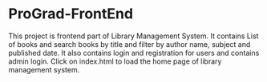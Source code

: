 # ProGrad-FrontEnd
This project is frontend part of Library Management System.
It contains List of books and search books by title and filter by author name, subject and published date.
It also contains login and registration for users and contains admin login.
Click on index.html to load the home page of library management system.
